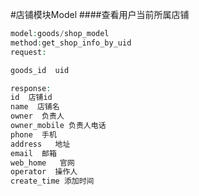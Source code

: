 #店铺模块Model
####查看用户当前所属店铺
```php
model:goods/shop_model
method:get_shop_info_by_uid
request:

goods_id  uid

response:
id  店铺id
name  店铺名
owner  负责人
owner_mobile 负责人电话
phone  手机
address   地址
email  邮箱
web_home   官网
operator  操作人
create_time 添加时间
```



